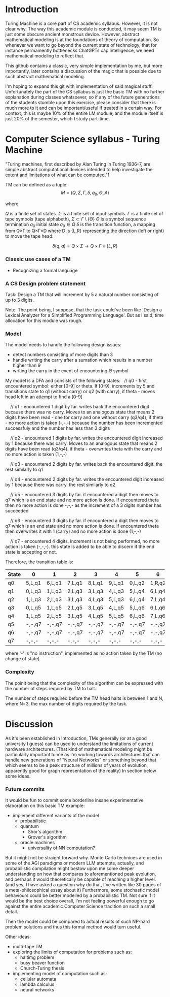 # Introduction
Turing Machine is a core part of CS academic syllabus. However, it is not clear why. 
The way this academic module is conducted, it may seem TM is just some obscure ancient monstrous device. 
However, abstract mathematical modeling is at the foundations of theory of computation. So whenever we want to go beyond the current state of technology, that for instance permamently bottlenecks ChatGPTs cap intelligence, we need mathematical modeling to reflect that.

This github contains a classic, very simple implementation by me, but more importantly, later contains a discussion of the magic that is possible due to such abstract mathematical modeling. 

I'm hoping to expand this git with implementation of said magical stuff. Unfortunately the part of the CS syllabus is just the basic TM with no further explanation during classes whatsoever, so if any of the future generations of the students stumble upon this exercise, please consider that there is much more to it and can be important/useful if treated in a certain way.
For context, this is maybe 10% of the entire LM module, and the module itself is just 20% of the semester, which I study part-time.

# Computer Science syllabus - Turing Machine
"Turing machines, first described by Alan Turing in Turing 1936–7, are simple abstract computational devices intended to help investigate the extent and limitations of what can be computed."[1](https://plato.stanford.edu/entries/turing-machine/)

TM can be defined as a tuple: 
$$
M = (Q, \Sigma, \Gamma, \delta, q_0, \Theta, A)
$$

where:

$Q$ is a finite set of states.
$\Sigma$ is a finite set of input symbols.
$\Gamma$ is a finite set of tape symbols (tape alphabeth), $\Sigma \subset \Gamma \setminus \{\Theta\}$
$\Theta$ is a symbol sequence termination
$q_0$ initial state $q_0 \in Q$
$\delta$ is the transition function, a mapping from Q×Γ to Q×Γ×D where D is {L,R} representing the direction (left or right) to move the tape head:

$$\delta (q, a) = Q \times \Sigma \to Q \times \Gamma \times \{L,R\}$$

### Classic use cases of a TM
- Recognizing a formal language
    
### A CS Design problem statement
Task: Design a TM that will increment by 5 a natural number consisting of up to 3 digits.

Note: The point being, I suppose, that the task could've been like 'Design a Lexical Analyzer for a Simplified Programming Language'. But as I said, time allocation for this module was rough.

### Model
The model needs to handle the following design issues:
- detect numbers consisting of more digits than 3
- handle writing the carry after a sumation which results in a number higher than 9
- writing the carry in the event of encountering $\Theta$ symbol

My model is a DFA and consists of the following states:
   // q0 - first encountered symbol: either [0-9] or theta. If [0-9], increments by 5 and transitions state to q1 (without carry) or q2 (with carry), if theta - moves head left in an attempt to find a [0-9]

    // q1 - encountered 1 digit by far. writes back the encountered digit because there was no carry. Moves to an analogous state that means 2 digits have been read - one for carry and one without carry (q3/q4), if theta - no more action is taken (-,-,-) because the number has been incremented successfuly and the number has less than 3 digits

    // q2 - encountered 1 digits by far. writes the encountered digit increased by 1 because there was carry. Moves to an analogous state that means 2 digits have been read (q3/q4). if theta - overwrites theta with the carry and no more action is taken (1,-,-)

    // q3 - encountered 2 digits by far. writes back the encountered digit. the rest similarly to q1

    // q4 - encountered 2 digits by far. writes the encountered digit increased by 1 because there was carry. the rest similarly to q2

    // q5 - encountered 3 digits by far. if encountered a digit then moves to q7 which is an end state and no more action is done. if encountered theta then no more action is done -,-,- as the increment of a 3 digits number has succeeded

    // q6 - encountered 3 digits by far. if encountered a digit then moves to q7 which is an end state and no more action is done. if encountered theta then overwrites it with 1 (carry) and no more action is done (1,-,-)

    // q7 - encountered 4 digits, increment is not being performed, no more action is taken (-,-,-). this state is added to be able to discern if the end state is accepting or not.

Therefore, the transition table is:

| State | 0     | 1     | 2     | 3     | 4     | 5     | 6     | 7     | 8     | 9     | #     |
|-------|-------|-------|-------|-------|-------|-------|-------|-------|-------|-------|-------|
| q0    | 5,L,q1| 6,L,q1| 7,L,q1| 8,L,q1| 9,L,q1| 0,L,q2| 1,R,q2| 2,L,q2| 3,L,q2| 4,L,q2| -,L,- |
| q1    | 0,L,q3| 1,L,q3| 2,L,q3| 3,L,q3| 4,L,q3| 5,L,q4| 6,L,q4| 7,L,q4| 8,L,q4| 9,L,q4| -,-,- |
| q2    | 1,L,q3| 2,L,q3| 3,L,q3| 4,L,q3| 5,L,q3| 6,L,q4| 7,L,q4| 8,L,q4| 9,L,q4| 0,L,q4| 1,-,- |
| q3    | 0,L,q5| 1,L,q5| 2,L,q5| 3,L,q5| 4,L,q5| 5,L,q6| 6,L,q6| 7,L,q6| 8,L,q6| 9,L,q6| -,-,- |
| q4    | 1,L,q5| 2,L,q5| 3,L,q5| 4,L,q5| 5,L,q5| 6,L,q6| 7,L,q6| 8,L,q6| 9,L,q6| 0,L,q6| 1,-,- |
| q5    | -,-,q7| -,-,q7| -,-,q7| -,-,q7| -,-,q7| -,-,q7| -,-,q7| -,-,q7| -,-,q7| -,-,q7| -,-,- |
| q6    | -,-,q7| -,-,q7| -,-,q7| -,-,q7| -,-,q7| -,-,q7| -,-,q7| -,-,q7| -,-,q7| -,-,q7| 1,-,- |
| q7    | -,-,- | -,-,- | -,-,- | -,-,- | -,-,- | -,-,- | -,-,- | -,-,- | -,-,- | -,-,- | -,-,- |

where '-' is "no instruction", implemented as no action taken by the TM (no change of state).

### Complexity
The poinit being that the complexity of the algorithm can be expressed with the number of steps required by TM to halt.

The number of steps required before the TM head halts is between 1 and N, where N=3, the max number of digits required by the task.

# Discussion
As it's been established in Introduction, TMs generally (or at a good university I guess) can be used to understand the limitations of current hardware architectures. 
(That kind of mathematical modeling might be particularly important to me as I'm working towards architectures that can handle new generations of "Neural Networks" or something beyond that which seems to be a peak structure of millions of years of evolution, apparently good for graph representation of the reality)
In section below some ideas.

### Future commits
It would be fun to commit some borderline insane experimentative elaboration on this basic TM example:
- implement different variants of the model
    - probabilistic
    - quantum
        - Shor's algorithm
        - Grover's algorithm
    - oracle machines
        - universality of NN computation?

But it might not be straight forward why. Monte Carlo techniues are used in some of the AGI paradigms or modern LLM attempts, actually, and probabilistic compilation might bestow upon me some deeper understanding on how that compares to aforementioned peak evolution, and perhaps it would theoretically be capable of reaching a higher level. (and yes, I have asked a question why do that, I've written like 30 pages of a meta-philosophical essay about it)
Furthermore, some stochastic model behaviours could be better modelled by a probabilistic TM. Not sure if it would be the best choice overall, I'm not feeling powerful enough to go against the entire academic Computer Science tradition on such a small detail.

Then the model could be compared to actual results of such NP-hard problem solutions and thus this formal method would turn useful.

Other ideas:
- multi-tape TM
- exploring the limits of computation for problems such as:
    - haltimg problem
    - busy beaver function
    - Church-Turing thesis
- implementing model of computation such as:
    - cellular automata
    - lambda calculus
    - neural networks